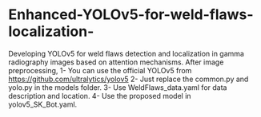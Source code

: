 # Enhanced-YOLOv5-for-weld-flaws-localization-
Developing YOLOv5 for weld flaws detection and localization in gamma radiography images based on attention mechanisms.
After image preprocessing,
1- You can use the official YOLOv5 from https://github.com/ultralytics/yolov5
2- Just replace the common.py and yolo.py in the models folder.
3- Use WeldFlaws_data.yaml for data description and location. 
4- Use the proposed model in yolov5_SK_Bot.yaml.

